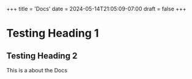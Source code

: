 +++
title = 'Docs'
date = 2024-05-14T21:05:09-07:00
draft = false
+++

# Testing Heading 1
## Testing Heading 2

This is a about the Docs